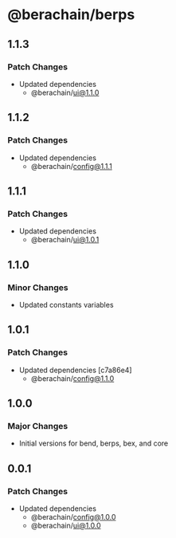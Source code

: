 # @berachain/berps

## 1.1.3

### Patch Changes

- Updated dependencies
  - @berachain/ui@1.1.0

## 1.1.2

### Patch Changes

- Updated dependencies
  - @berachain/config@1.1.1

## 1.1.1

### Patch Changes

- Updated dependencies
  - @berachain/ui@1.0.1

## 1.1.0

### Minor Changes

- Updated constants variables

## 1.0.1

### Patch Changes

- Updated dependencies [c7a86e4]
  - @berachain/config@1.1.0

## 1.0.0

### Major Changes

- Initial versions for bend, berps, bex, and core

## 0.0.1

### Patch Changes

- Updated dependencies
  - @berachain/config@1.0.0
  - @berachain/ui@1.0.0

